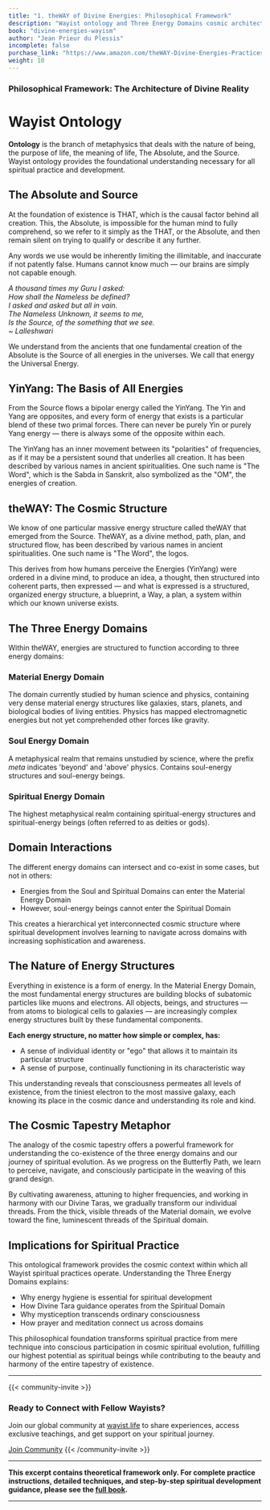 ```yaml
---
title: "1. theWAY of Divine Energies: Philosophical Framework"
description: "Wayist ontology and Three Energy Domains cosmic architecture"
book: "divine-energies-wayism"
author: "Jean Prieur du Plessis"
incomplete: false
purchase_link: "https://www.amazon.com/theWAY-Divine-Energies-Practices-Transformation/dp/1998478505/"
weight: 10
---
```


### Philosophical Framework: The Architecture of Divine Reality


# Wayist Ontology

**Ontology** is the branch of metaphysics that deals with the nature of being, the purpose of life, the meaning of life, The Absolute, and the Source. Wayist ontology provides the foundational understanding necessary for all spiritual practice and development.


## The Absolute and Source

At the foundation of existence is THAT, which is the causal factor behind all creation. This, the Absolute, is impossible for the human mind to fully comprehend, so we refer to it simply as the THAT, or the Absolute, and then remain silent on trying to qualify or describe it any further.

Any words we use would be inherently limiting the illimitable, and inaccurate if not patently false. Humans cannot know much — our brains are simply not capable enough.

*A thousand times my Guru I asked:*  
*How shall the Nameless be defined?*  
*I asked and asked but all in vain.*  
*The Nameless Unknown, it seems to me,*  
*Is the Source, of the something that we see.*  
*~ Lalleshwari*

We understand from the ancients that one fundamental creation of the Absolute is the Source of all energies in the universes. We call that energy the Universal Energy.


## YinYang: The Basis of All Energies

From the Source flows a bipolar energy called the YinYang. The Yin and Yang are opposites, and every form of energy that exists is a particular blend of these two primal forces. There can never be purely Yin or purely Yang energy — there is always some of the opposite within each.

The YinYang has an inner movement between its "polarities" of frequencies, as if it may be a persistent sound that underlies all creation. It has been described by various names in ancient spiritualities. One such name is "The Word", which is the Sabda in Sanskrit, also symbolized as the "OM", the energies of creation.


## theWAY: The Cosmic Structure

We know of one particular massive energy structure called theWAY that emerged from the Source. TheWAY, as a divine method, path, plan, and structured flow, has been described by various names in ancient spiritualities. One such name is "The Word", the logos.

This derives from how humans perceive the Energies (YinYang) were ordered in a divine mind, to produce an idea, a thought, then structured into coherent parts, then expressed — and what is expressed is a structured, organized energy structure, a blueprint, a Way, a plan, a system within which our known universe exists.


## The Three Energy Domains

Within theWAY, energies are structured to function according to three energy domains:

### Material Energy Domain
The domain currently studied by human science and physics, containing very dense material energy structures like galaxies, stars, planets, and biological bodies of living entities. Physics has mapped electromagnetic energies but not yet comprehended other forces like gravity.

### Soul Energy Domain
A metaphysical realm that remains unstudied by science, where the prefix *meta* indicates 'beyond' and 'above' physics. Contains soul-energy structures and soul-energy beings.

### Spiritual Energy Domain
The highest metaphysical realm containing spiritual-energy structures and spiritual-energy beings (often referred to as deities or gods).


## Domain Interactions

The different energy domains can intersect and co-exist in some cases, but not in others:

- Energies from the Soul and Spiritual Domains can enter the Material Energy Domain
- However, soul-energy beings cannot enter the Spiritual Domain

This creates a hierarchical yet interconnected cosmic structure where spiritual development involves learning to navigate across domains with increasing sophistication and awareness.

## The Nature of Energy Structures

Everything in existence is a form of energy. In the Material Energy Domain, the most fundamental energy structures are building blocks of subatomic particles like muons and electrons. All objects, beings, and structures — from atoms to biological cells to galaxies — are increasingly complex energy structures built by these fundamental components.

**Each energy structure, no matter how simple or complex, has:**
- A sense of individual identity or "ego" that allows it to maintain its particular structure
- A sense of purpose, continually functioning in its characteristic way

This understanding reveals that consciousness permeates all levels of existence, from the tiniest electron to the most massive galaxy, each knowing its place in the cosmic dance and understanding its role and kind.

## The Cosmic Tapestry Metaphor

The analogy of the cosmic tapestry offers a powerful framework for understanding the co-existence of the three energy domains and our journey of spiritual evolution. As we progress on the Butterfly Path, we learn to perceive, navigate, and consciously participate in the weaving of this grand design.

By cultivating awareness, attuning to higher frequencies, and working in harmony with our Divine Taras, we gradually transform our individual threads. From the thick, visible threads of the Material domain, we evolve toward the fine, luminescent threads of the Spiritual domain.

## Implications for Spiritual Practice

This ontological framework provides the cosmic context within which all Wayist spiritual practices operate. Understanding the Three Energy Domains explains:

- Why energy hygiene is essential for spiritual development
- How Divine Tara guidance operates from the Spiritual Domain
- Why mystiception transcends ordinary consciousness
- How prayer and meditation connect us across domains

This philosophical foundation transforms spiritual practice from mere technique into conscious participation in cosmic spiritual evolution, fulfilling our highest potential as spiritual beings while contributing to the beauty and harmony of the entire tapestry of existence.

---
{{< community-invite >}}
### Ready to Connect with Fellow Wayists?

Join our global community at [wayist.life](https://wayist.life) to share experiences, access exclusive teachings, and get support on your spiritual journey.

<a href="https://wayist.life" class="cta-button">Join Community</a>
{{< /community-invite >}}

---

**This excerpt contains theoretical framework only. For complete practice instructions, detailed techniques, and step-by-step spiritual development guidance, please see the [full book](https://www.amazon.com/theWAY-Divine-Energies-Practices-Transformation/dp/1998478505).**

---

